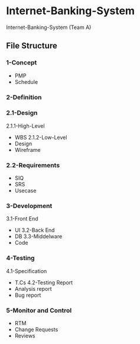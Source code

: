 # Internet-Banking-System
Internet-Banking-System (Team A)

## File Structure 
### 1-Concept  
- PMP
- Schedule
### 2-Definition 
### 2.1-Design
2.1.1-High-Level 
- WBS
2.1.2-Low-Level 
- Design
- Wireframe
### 2.2-Requirements 
- SIQ
- SRS
- Usecase
### 3-Development
3.1-Front End 
- UI
3.2-Back End 
- DB
3.3-Middelware 
- Code
### 4-Testing
4.1-Specification
- T.Cs
4.2-Testing Report
- Analysis report
- Bug report
### 5-Monitor and Control 
- RTM
- Change Requests
- Reviews